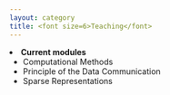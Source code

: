 ```yaml
---
layout: category
title: <font size=6>Teaching</font>
---
```


<li><strong>Current modules</strong>
<ul>
<li><span style="font-size: 100%;">Computational Methods</span></li>
<li><span style="font-size: 100%;">Principle of the Data Communication</span></li>
<li><span style="font-size: 100%;">Sparse Representations</span></li>
</ul>
</li>